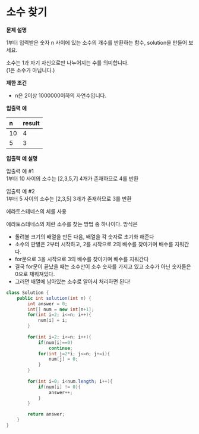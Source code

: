 # 소수 찾기

**문제 설명**

1부터 입력받은 숫자 n 사이에 있는 소수의 개수를 반환하는 함수, solution을 만들어 보세요. 

소수는 1과 자기 자신으로만 나누어지는 수를 의미합니다.  
\(1은 소수가 아닙니다.\)

**제한 조건**

* n은 2이상 1000000이하의 자연수입니다.

**입출력 예**

| n | result |
| :--- | :--- |
| 10 | 4 |
| 5 | 3 |

**입출력 예 설명**

입출력 예 \#1  
1부터 10 사이의 소수는 \[2,3,5,7\] 4개가 존재하므로 4를 반환

입출력 예 \#2  
1부터 5 사이의 소수는 \[2,3,5\] 3개가 존재하므로 3를 반환



에라토스테네스의 체를 사용

에라토스테네스의 체란 소수를 찾는 방법 중 하나이다. 방식은

* 돌려볼 크기의 배열을 만든 다음, 배열을 각 숫자로 초기화 해준다
* 소수의 판별은 2부터 시작하고, 2를 시작으로 2의 배수를 찾아가며 배수를 지워간다.
* for문으로 3을 시작으로 3의 배수를 찾아가며 배수를 지워간다
* 결국 for문이 끝났을 때는 소수만이 소수 숫자를 가지고 있고 소수가 아닌 숫자들은 0으로 채워져있다.
* 그러면 배열에 남아있는 소수로 알아서 처리하면 된다!

```java
class Solution {
    public int solution(int n) {
        int answer = 0;
        int[] num = new int[n+1];
        for(int i=2; i<=n; i++){
            num[i] = i;
        }
        
        for(int i=2; i<=n; i++){
            if(num[i]==0)
                continue;
            for(int j=2*i; j<=n; j+=i){
                num[j] = 0;
            }
        }
        
        for(int i=0; i<num.length; i++){
            if(num[i] != 0){
                answer++;
            }
        }

        return answer;
    }
}
```


